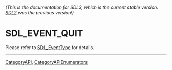 ###### (This is the documentation for SDL3, which is the current stable version. [SDL2](https://wiki.libsdl.org/SDL2/) was the previous version!)
# SDL_EVENT_QUIT

Please refer to [SDL_EventType](SDL_EventType) for details.

----
[CategoryAPI](CategoryAPI), [CategoryAPIEnumerators](CategoryAPIEnumerators)

